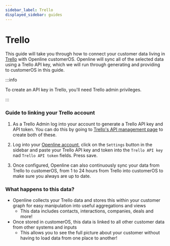 ```yaml
---
sidebar_label: Trello
displayed_sidebar: guides
---
```


# Trello

This guide will take you through how to connect your customer data living in [Trello][trello] with Openline customerOS. Openline will sync all of the selected data using a Trello API key, which we will run through generating and providing to customerOS in this guide.
 
:::info 

To create an API key in Trello, you'll need Trello admin privileges. 

:::

### Guide to linking your Trello account

1. As a Trello Admin log into your account to generate a Trello API key and API token. You can do this by going to [Trello's API management page][trello-api-key-management] to create both of these.

2. Log into your [Openline account][openline], click on the `Settings` button in the sidebar and paste your Trello API key and token into the `Trello API key` nad `Trello API token` fields.  Press save.

3. Once configured, Openline can also continuously sync your data from Trello to customerOS, from 1 to 24 hours from Trello into customerOS to make sure you always are up to date.

<!--- TODO: update with sync details ---->

### What happens to this data?

- Openline collects your Trello data and stores this within your customer graph for easy manipulation into useful aggregations and views
  - This data includes contacts, interactions, companies, deals and more!
- Once stored in customerOS, this data is linked to all other customer data from other systems and inputs
  - This allows you to see the full picture about your customer without having to load data from one place to another!

<!--- References ---->

[trello]: https://trello.com/
[trello-api-key-management]: https://trello.com/app-key/
[openline]: https://spaces.openline.ai


